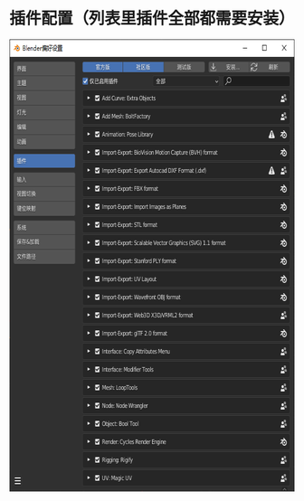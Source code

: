 # 插件配置（列表里插件全部都需要安装）
<p id="jXei8qMUbK8A3oCtEATBZp">

<img src="./assets/image0.png" width="662.000000" height="800.000000">

</p>


